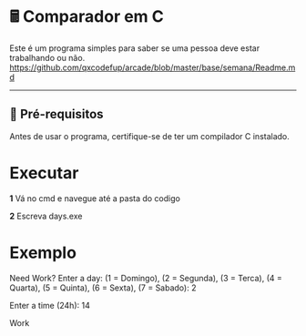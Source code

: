 # 🖩 Comparador em C  

Este é um programa simples para saber se uma pessoa deve estar trabalhando ou não.  
https://github.com/qxcodefup/arcade/blob/master/base/semana/Readme.md

---

## 🔧 **Pré-requisitos**  

Antes de usar o programa, certifique-se de ter um compilador C instalado.
# **Executar**

**1** Vá no cmd e navegue até a pasta do codigo 

**2** Escreva days.exe

# **Exemplo**
Need Work?
Enter a day: (1 = Domingo), (2 = Segunda), (3 = Terca), (4 = Quarta), (5 = Quinta), (6 = Sexta), (7 = Sabado):  2

Enter a time (24h):  14

Work

